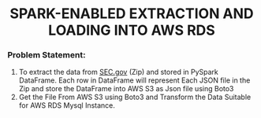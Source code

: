 <div align="center"> <h1> SPARK-ENABLED EXTRACTION AND LOADING INTO AWS RDS </h1> </div>

<h3> Problem Statement:</h3>

1. To extract the data from [SEC.gov]("https://www.sec.gov/edgar/sec-api-documentation") (Zip) and stored in PySpark DataFrame. Each row in DataFrame will represent Each JSON file in the Zip and store the DataFrame into AWS S3 as Json file using Boto3
2. Get the File From AWS S3 using Boto3 and Transform the Data Suitable for AWS RDS Mysql Instance.

